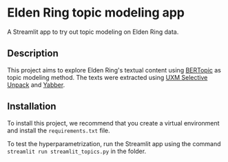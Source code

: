 # Elden Ring topic modeling app

 A Streamlit app to try out topic modeling on Elden Ring data.

 ## Description

 This project aims to explore Elden Ring's textual content using [BERTopic](https://github.com/MaartenGr/BERTopic) as topic modeling method. The texts were extracted using [UXM Selective Unpack](https://github.com/Nordgaren/UXM-Selective-Unpack) and [Yabber](https://github.com/JKAnderson/Yabber).

 ## Installation

To install this project, we recommend that you create a virtual environment and install the `requirements.txt` file.

 To test the hyperparametrization, run the Streamlit app using the command `streamlit run streamlit_topics.py` in the folder.
